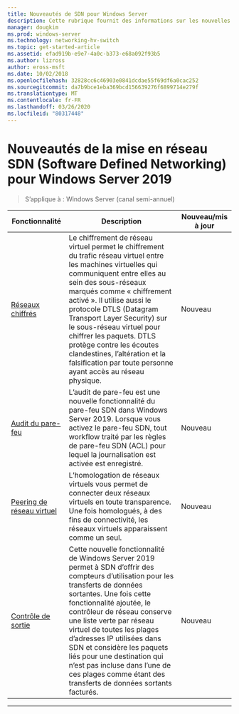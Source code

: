 ```yaml
---
title: Nouveautés de SDN pour Windows Server
description: Cette rubrique fournit des informations sur les nouvelles fonctionnalités de mise en réseau définies par logiciel pour Windows Server 1709
manager: dougkim
ms.prod: windows-server
ms.technology: networking-hv-switch
ms.topic: get-started-article
ms.assetid: efad919b-e9e7-4a0c-b373-e68a092f93b5
ms.author: lizross
author: eross-msft
ms.date: 10/02/2018
ms.openlocfilehash: 32828cc6c46903e0841dcdae55f69df6a0cac252
ms.sourcegitcommit: da7b9bce1eba369bcd156639276f6899714e279f
ms.translationtype: MT
ms.contentlocale: fr-FR
ms.lasthandoff: 03/26/2020
ms.locfileid: "80317448"
---
```

# <a name="whats-new-in-sdn-for-windows-server-2019"></a>Nouveautés de la mise en réseau SDN (Software Defined Networking) pour Windows Server 2019

>S’applique à : Windows Server (canal semi-annuel)


|                         **Fonctionnalité**                          |                                                                                                                                                                                         **Description**                                                                                                                                                                                         | **Nouveau/mis à jour** |
|--------------------------------------------------------------|-------------------------------------------------------------------------------------------------------------------------------------------------------------------------------------------------------------------------------------------------------------------------------------------------------------------------------------------------------------------------------------------------|-----------------|
| [Réseaux chiffrés](vnet-encryption/sdn-vnet-encryption.md) | Le chiffrement de réseau virtuel permet le chiffrement du trafic réseau virtuel entre les machines virtuelles qui communiquent entre elles au sein des sous-réseaux marqués comme « chiffrement activé ». Il utilise aussi le protocole DTLS (Datagram Transport Layer Security) sur le sous-réseau virtuel pour chiffrer les paquets. DTLS protège contre les écoutes clandestines, l’altération et la falsification par toute personne ayant accès au réseau physique. |       Nouveau       |
|    [Audit du pare-feu](security/sdn-firewall-auditing.md)    |                                                                                            L’audit de pare-feu est une nouvelle fonctionnalité du pare-feu SDN dans Windows Server 2019. Lorsque vous activez le pare-feu SDN, tout workflow traité par les règles de pare-feu SDN (ACL) pour lequel la journalisation est activée est enregistré.                                                                                            |       Nouveau       |
| [Peering de réseau virtuel](vnet-peering/sdn-vnet-peering.md)  |                                                                                                                      L’homologation de réseaux virtuels vous permet de connecter deux réseaux virtuels en toute transparence. Une fois homologués, à des fins de connectivité, les réseaux virtuels apparaissent comme un seul.                                                                                                                      |       Nouveau       |
|           [Contrôle de sortie](manage/sdn-egress.md)            |                  Cette nouvelle fonctionnalité de Windows Server 2019 permet à SDN d’offrir des compteurs d’utilisation pour les transferts de données sortantes. Une fois cette fonctionnalité ajoutée, le contrôleur de réseau conserve une liste verte par réseau virtuel de toutes les plages d’adresses IP utilisées dans SDN et considère les paquets liés pour une destination qui n’est pas incluse dans l’une de ces plages comme étant des transferts de données sortants facturés.                   |       Nouveau       |

---



